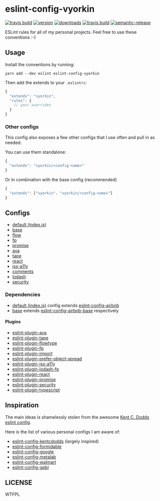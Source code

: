 # eslint-config-vyorkin

[![travis build](https://img.shields.io/travis/vyorkin-personal/eslint-config-vyorkin.svg?style=flat-square)](https://travis-ci.org/vyorkin-personal/eslint-config-vyorkin)
[![version](https://img.shields.io/npm/v/eslint-config-vyorkin.svg?style=flat-square)](http://npm.im/eslint-config-vyorkin)
[![downloads](https://img.shields.io/npm/dm/eslint-config-vyorkin.svg?style=flat-square)](http://npm-stat.com/charts.html?package=eslint-config-vyorkin&from=2016-12-01)
[![travis build](https://img.shields.io/travis/vyorkin-personal/eslint-config-vyorkin.svg?style=flat-square)](https://travis-ci.org/vyorkin-personal/eslint-config-vyorkin)
[![semantic-release](https://img.shields.io/badge/%20%20%F0%9F%93%A6%F0%9F%9A%80-semantic--release-e10079.svg?style=flat-square)](https://github.com/semantic-release/semantic-release)

ESLint rules for all of my personal projects. Feel free to use these conventions :-)

## Usage

Install the conventions by running:

```
yarn add --dev eslint eslint-config-vyorkin
```

Then add the extends to your `.eslintrc`:

```javascript
{
  "extends": "vyorkin",
  "rules": {
    // your overrides
  }
}
```

### Other configs

This config also exposes a few other configs that I use often and pull in as needed.

You can use them standalone:

```javascript
{
  "extends": "vyorkin/<config-name>"
}
```

Or in combination with the base config (recommended)

```javascript
{
  "extends": ["vyorkin", "vyorkin/<config-name>"]
}
```

## Configs

* [default (index.js)]()
* [base]()
* [flow]()
* [fp]()
* [promise]()
* [ava]()
* [tape]()
* [react]()
* [jsx-a11y]()
* [comments]()
* [lodash]()
* [security]()

### Dependencies

* [default (index.js)]() config extends [eslint-config-airbnb](https://github.com/airbnb/javascript/tree/master/packages/eslint-config-airbnb)
* [base]() extends [eslint-config-airbnb-base](https://www.npmjs.com/package/eslint-config-airbnb-base) respectively

#### Plugins

* [eslint-plugin-ava](https://github.com/avajs/eslint-plugin-ava)
* [eslint-plugin-tape](https://github.com/atabel/eslint-plugin-tape)
* [eslint-plugin-flowtype](https://github.com/gajus/eslint-plugin-flowtype)
* [eslint-plugin-fp](https://github.com/jfmengels/eslint-plugin-fp/)
* [eslint-plugin-import](https://github.com/benmosher/eslint-plugin-import)
* [eslint-plugin-prefer-object-spread](https://github.com/bryanrsmith/eslint-plugin-prefer-object-spread)
* [eslint-plugin-jsx-a11y](https://github.com/evcohen/eslint-plugin-jsx-a11y)
* [eslint-plugin-lodash-fp](https://github.com/jfmengels/eslint-plugin-lodash-fp)
* [eslint-plugin-react](https://github.com/yannickcr/eslint-plugin-react)
* [eslint-plugin-promise](https://github.com/xjamundx/eslint-plugin-promise)
* [eslint-plugin-security](https://github.com/nodesecurity/eslint-plugin-security)
* [eslint-plugin-typescript](https://github.com/nzakas/eslint-plugin-typescript)

## Inspiration

The main ideas is shamelessly stolen from the awesome [Kent C. Dodds](https://github.com/kentcdodds) [eslint config](https://github.com/kentcdodds/eslint-config-kentcdodds).

Here is the list of various personal configs I am aware of:

* [eslint-config-kentcdodds](https://github.com/kentcdodds/eslint-config-kentcdodds) (largely inspired)
* [eslint-config-formidable](https://github.com/FormidableLabs/eslint-config-formidable)
* [eslint-config-google](https://github.com/google/eslint-config-google)
* [eslint-config-metalab](https://github.com/metalabdesign/eslint-config-metalab)
* [eslint-config-walmart](https://github.com/walmartlabs/eslint-config-walmart)
* [eslint-config-gpbl](https://github.com/gpbl/eslint-config-gpbl)

## LICENSE

WTFPL
